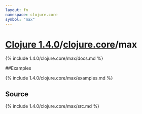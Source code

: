 ```yaml
---
layout: fn
namespace: clojure.core
symbol: "max"
---
```


# [Clojure 1.4.0](../../)/[clojure.core](../)/max

{% include 1.4.0/clojure.core/max/docs.md %}

##Examples

{% include 1.4.0/clojure.core/max/examples.md %}
## Source
{% include 1.4.0/clojure.core/max/src.md %}

